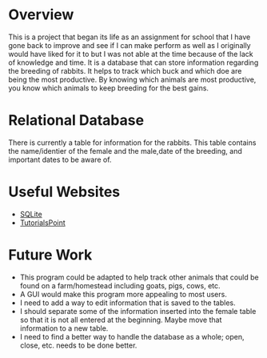 # Overview

This is a project that began its life as an assignment for school that I have gone back to improve and see if I can make perform as well as I originally would have liked for it to but I was not able at the time because of the lack of knowledge and time. It is a database that can store information regarding the breeding of rabbits. It helps to track which buck and which doe are being the most productive. By knowing which animals are most productive, you know which animals to keep breeding for the best gains.

# Relational Database

There is currently a table for information for the rabbits. This table contains the name/identier of the female and the male,date of the breeding, and important dates to be aware of.

# Useful Websites

- [SQLite](https://www.sqlitetutorial.net/)
- [TutorialsPoint](https://www.tutorialspoint.com/sqlite/sqlite_python.htm)

# Future Work

- This program could be adapted to help track other animals that could be found on a farm/homestead including goats, pigs, cows, etc.
- A GUI would make this program more appealing to most users.
- I need to add a way to edit information that is saved to the tables.
- I should separate some of the information inserted into the female table so that it is not all entered at the beginning. Maybe move that information to a new table.
- I need to find a better way to handle the database as a whole; open, close, etc. needs to be done better.
